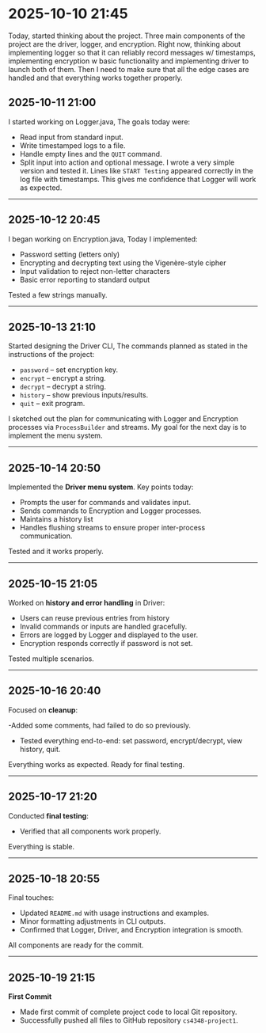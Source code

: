 # 2025-10-10 21:45
Today, started thinking about the project. Three main components of the project are the driver, logger, and encryption. Right now, thinking about implementing logger so that it can reliably record messages w/ timestamps, implementing encryption w basic functionality and implementing driver to launch both of them. Then I need to make sure that all the edge cases are handled and that everything works together properly. 

## 2025-10-11 21:00

I started working on Logger.java, The goals today were:
- Read input from standard input.  
- Write timestamped logs to a file.  
- Handle empty lines and the `QUIT` command.  
- Split input into action and optional message.
I wrote a very simple version and tested it. Lines like `START Testing` appeared correctly in the log file with timestamps. This gives me confidence that Logger will work as expected. 

---

## 2025-10-12 20:45

I began working on Encryption.java, Today I implemented:
- Password setting (letters only)  
- Encrypting and decrypting text using the Vigenère-style cipher  
- Input validation to reject non-letter characters 
- Basic error reporting to standard output

Tested a few strings manually. 

---

## 2025-10-13 21:10

Started designing the Driver CLI, The commands planned as stated in the instructions of the project: 

- `password` – set encryption key.  
- `encrypt` – encrypt a string.  
- `decrypt` – decrypt a string.  
- `history` – show previous inputs/results.  
- `quit` – exit program.

I sketched out the plan for communicating with Logger and Encryption processes via `ProcessBuilder` and streams. My goal for the next day is to implement the menu system.

---

## 2025-10-14 20:50

Implemented the **Driver menu system**. Key points today:

- Prompts the user for commands and validates input.  
- Sends commands to Encryption and Logger processes.  
- Maintains a history list
- Handles flushing streams to ensure proper inter-process communication.

Tested and it works properly. 

---

## 2025-10-15 21:05

Worked on **history and error handling** in Driver:
- Users can reuse previous entries from history  
- Invalid commands or inputs are handled gracefully.  
- Errors are logged by Logger and displayed to the user.  
- Encryption responds correctly if password is not set.

Tested multiple scenarios. 

---

## 2025-10-16 20:40

Focused on **cleanup**:

-Added some comments, had failed to do so previously. 
- Tested everything end-to-end: set password, encrypt/decrypt, view history, quit.

Everything works as expected. Ready for final testing.

---

## 2025-10-17 21:20

Conducted **final testing**:

- Verified that all components work properly. 

Everything is stable.

---

## 2025-10-18 20:55

Final touches:
- Updated `README.md` with usage instructions and examples.  
- Minor formatting adjustments in CLI outputs.  
- Confirmed that Logger, Driver, and Encryption integration is smooth.

All components are ready for the commit. 

---

## 2025-10-19 21:15

**First Commit**

- Made first commit of complete project code to local Git repository.  
- Successfully pushed all files to GitHub repository `cs4348-project1`.  
